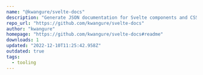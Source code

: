 ```yaml
---
name: "@kwangure/svelte-docs"
description: "Generate JSON documentation for Svelte components and CSS."
repo_url: "https://github.com/kwangure/svelte-docs"
author: "kwangure"
homepage: "https://github.com/kwangure/svelte-docs#readme"
downloads: 1
updated: "2022-12-10T11:25:42.958Z"
outdated: true
tags: 
  - tooling
---
```

